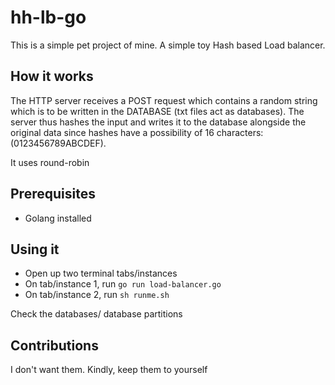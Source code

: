 # hh-lb-go

This is a simple pet project of mine. A simple toy Hash based Load balancer.

## How it works

The HTTP server receives a POST request which contains a random string which is to be written in the DATABASE (txt files act as databases). The server thus hashes the 
input and writes it to the database alongside the original data since hashes have a possibility of 16 characters: (0123456789ABCDEF).  

It uses round-robin

## Prerequisites

- Golang installed

## Using it

- Open up two terminal tabs/instances
- On tab/instance 1, run `go run load-balancer.go`
- On tab/instance 2, run `sh runme.sh`

Check the databases/ database partitions

## Contributions

I don't want them. Kindly, keep them to yourself
